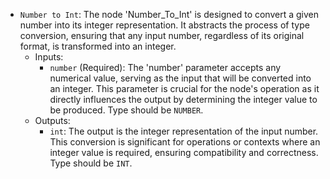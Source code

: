 - `Number to Int`: The node 'Number_To_Int' is designed to convert a given number into its integer representation. It abstracts the process of type conversion, ensuring that any input number, regardless of its original format, is transformed into an integer.
    - Inputs:
        - `number` (Required): The 'number' parameter accepts any numerical value, serving as the input that will be converted into an integer. This parameter is crucial for the node's operation as it directly influences the output by determining the integer value to be produced. Type should be `NUMBER`.
    - Outputs:
        - `int`: The output is the integer representation of the input number. This conversion is significant for operations or contexts where an integer value is required, ensuring compatibility and correctness. Type should be `INT`.
